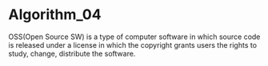 # Algorithm_04

OSS(Open Source SW) is a type of computer software in which source code is released under a license in which the copyright grants users the rights to study, change, distribute the software.

